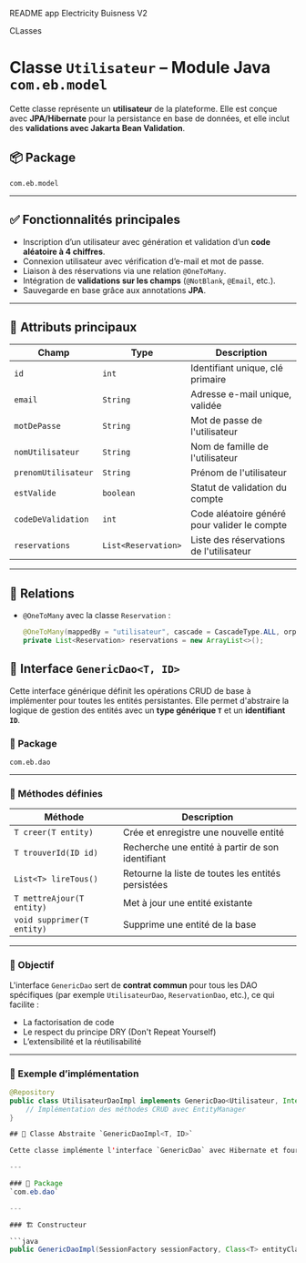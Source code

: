README app Electricity Buisness V2

CLasses
# Classe `Utilisateur` – Module Java `com.eb.model`

Cette classe représente un **utilisateur** de la plateforme. Elle est conçue avec **JPA/Hibernate** pour la persistance en base de données, et elle inclut des **validations avec Jakarta Bean Validation**.

## 📦 Package
`com.eb.model`

---

## ✅ Fonctionnalités principales

- Inscription d’un utilisateur avec génération et validation d’un **code aléatoire à 4 chiffres**.
- Connexion utilisateur avec vérification d’e-mail et mot de passe.
- Liaison à des réservations via une relation `@OneToMany`.
- Intégration de **validations sur les champs** (`@NotBlank`, `@Email`, etc.).
- Sauvegarde en base grâce aux annotations **JPA**.

---

## 🧾 Attributs principaux

| Champ                | Type     | Description                                          |
|---------------------|----------|------------------------------------------------------|
| `id`                | `int`    | Identifiant unique, clé primaire                    |
| `email`             | `String` | Adresse e-mail unique, validée                      |
| `motDePasse`        | `String` | Mot de passe de l'utilisateur                      |
| `nomUtilisateur`    | `String` | Nom de famille de l'utilisateur                    |
| `prenomUtilisateur` | `String` | Prénom de l'utilisateur                             |
| `estValide`         | `boolean`| Statut de validation du compte                      |
| `codeDeValidation`  | `int`    | Code aléatoire généré pour valider le compte        |
| `reservations`      | `List<Reservation>` | Liste des réservations de l'utilisateur |

---

## 🔗 Relations

- `@OneToMany` avec la classe `Reservation` :
  ```java
  @OneToMany(mappedBy = "utilisateur", cascade = CascadeType.ALL, orphanRemoval = true)
  private List<Reservation> reservations = new ArrayList<>();

## 🔁 Interface `GenericDao<T, ID>`

Cette interface générique définit les opérations CRUD de base à implémenter pour toutes les entités persistantes. Elle permet d'abstraire la logique de gestion des entités avec un **type générique `T`** et un **identifiant `ID`**.

### 📂 Package
`com.eb.dao`

---

### 📌 Méthodes définies

| Méthode                        | Description                                                  |
|-------------------------------|--------------------------------------------------------------|
| `T creer(T entity)`           | Crée et enregistre une nouvelle entité                      |
| `T trouverId(ID id)`          | Recherche une entité à partir de son identifiant            |
| `List<T> lireTous()`          | Retourne la liste de toutes les entités persistées          |
| `T mettreAjour(T entity)`     | Met à jour une entité existante                             |
| `void supprimer(T entity)`    | Supprime une entité de la base                              |

---

### 🎯 Objectif

L'interface `GenericDao` sert de **contrat commun** pour tous les DAO spécifiques (par exemple `UtilisateurDao`, `ReservationDao`, etc.), ce qui facilite :

- La factorisation de code
- Le respect du principe DRY (Don't Repeat Yourself)
- L’extensibilité et la réutilisabilité

---

### 🧩 Exemple d’implémentation

```java
@Repository
public class UtilisateurDaoImpl implements GenericDao<Utilisateur, Integer> {
    // Implémentation des méthodes CRUD avec EntityManager
}

## 🧱 Classe Abstraite `GenericDaoImpl<T, ID>`

Cette classe implémente l'interface `GenericDao` avec Hibernate et fournit une implémentation générique des opérations CRUD. Elle doit être étendue par chaque DAO spécifique (ex. : `UtilisateurDaoImpl`).

---

### 📂 Package
`com.eb.dao`

---

### 🏗️ Constructeur

```java
public GenericDaoImpl(SessionFactory sessionFactory, Class<T> entityClass)

